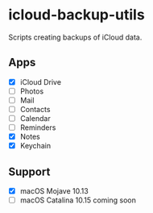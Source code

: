 # icloud-backup-utils

Scripts creating backups of iCloud data.

## Apps

- [X] iCloud Drive
- [ ] Photos
- [ ] Mail
- [ ] Contacts
- [ ] Calendar
- [ ] Reminders
- [X] Notes
- [X] Keychain

## Support

- [x] macOS Mojave 10.13
- [ ] macOS Catalina 10.15 coming soon
